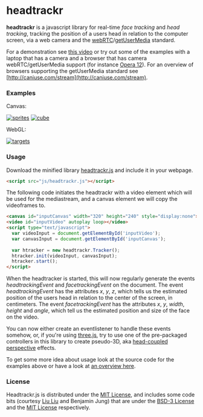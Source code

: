 headtrackr
==========

**headtrackr** is a javascript library for real-time *face tracking* and *head tracking*, tracking the position of a users head in relation to the computer screen, via a web camera and the [webRTC](http://www.webrtc.org/)/[getUserMedia](http://dev.w3.org/2011/webrtc/editor/getusermedia.html) standard.

For a demonstration see [this video]() or try out some of the examples with a laptop that has a camera and a browser that has camera webRTC/getUserMedia support (for instance [Opera 12](http://www.opera.com/browser/next/)). For an overview of browsers supporting the getUserMedia standard see [http://caniuse.com/stream](http://caniuse.com/stream).

### Examples ###

Canvas:

[![sprites](https://dl.dropbox.com/u/10557805/media/sprites_thumbnail.png)](https://dl.dropbox.com/u/10557805/sprites_canvas.html)
[![cube](https://dl.dropbox.com/u/10557805/media/cube_thumbnail.png)](https://dl.dropbox.com/u/10557805/cube.html)

WebGL:

[![targets](https://dl.dropbox.com/u/10557805/media/targets_thumbnail.png)](https://dl.dropbox.com/u/10557805/targets.html)

### Usage ###

Download the minified library [headtrackr.js](https://github.com/auduno/headtrackr/build/headtrackr.js) and include it in your webpage.

```html
<script src="js/headtrackr.js"></script>
```

The following code initiates the headtrackr with a video element which will be used for the mediastream, and a canvas element we will copy the videoframes to.

```html
<canvas id="inputCanvas" width="320" height="240" style="display:none"></canvas>
<video id="inputVideo" autoplay loop></video>
<script type="text/javascript">
  var videoInput = document.getElementById('inputVideo');
  var canvasInput = document.getElementById('inputCanvas');
  
  var htracker = new headtrackr.Tracker();
  htracker.init(videoInput, canvasInput);
  htracker.start();
</script>
```

When the headtracker is started, this will now regularly generate the events *headtrackingEvent* and *facetrackingEvent* on the document. The event *headtrackingEvent* has the attributes *x*, *y*, *z*, which tells us the estimated position of the users head in relation to the center of the screen, in centimeters. The event *facetrackingEvent* has the attributes *x*, *y*, *width*, *height* and *angle*, which tell us the estimated position and size of the face on the video.

You can now either create an eventlistener to handle these events somehow, or, if you're using [three.js](https://github.com/mrdoob/three.js/), try to use one of the pre-packaged controllers in this library to create pseudo-3D, aka [head-coupled perspective](http://en.wikipedia.org/wiki/Head-coupled_perspective) effects.

To get some more idea about usage look at the source code for the examples above or have a look at [an overview here](http://.).

### License ###

Headtrackr.js is distributed under the [MIT License](http://www.opensource.org/licenses/MIT), and includes some code bits (courtesy [Liu Liu](https://github.com/liuliu) and Benjamin Jung) that are under the [BSD-3 License](http://www.opensource.org/licenses/BSD-3-Clause) and the [MIT License](http://www.opensource.org/licenses/MIT) respectively.